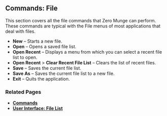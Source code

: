 ## Commands: File

This section covers all the file commands that Zero Munge can perform. These commands are typical with the File menus of most applications that deal with files.

- **New** – Starts a new file.
- **Open** – Opens a saved file list.
- **Open Recent** – Displays a menu from which you can select a recent file list to open.
- **Open Recent** > **Clear Recent File List** – Clears the list of recent files.
- **Save** – Saves the current file list.
- **Save As** – Saves the current file list to a new file.
- **Exit** – Quits the application.

### Related Pages

- [**Commands**](topic_cmd.html)
- [**User Interface: File List**](topic_ui_filelist.html)